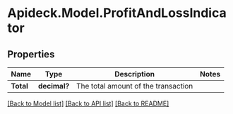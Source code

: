 # Apideck.Model.ProfitAndLossIndicator

## Properties

Name | Type | Description | Notes
------------ | ------------- | ------------- | -------------
**Total** | **decimal?** | The total amount of the transaction | 

[[Back to Model list]](../README.md#documentation-for-models) [[Back to API list]](../README.md#documentation-for-api-endpoints) [[Back to README]](../README.md)

